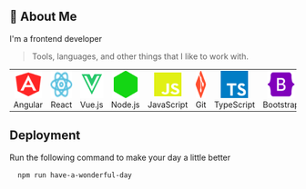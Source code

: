 ## 🚀 About Me
I'm a frontend developer

> Tools, languages, and other things that I like to work with.

<table>
  <tr>
    <td align="center" width="96">
      <img src="./img/angular.svg" width="48" height="48" alt="Angular" />
      <br>Angular
    </td>
    <td align="center" width="96">
      <img src="./img/react.svg" width="48" height="48" alt="React" />
      <br>React
    </td>
    <td align="center" width="96">
      <img src="./img/vue-js.svg" width="48" height="48" alt="Vue.js" />
      <br>Vue.js
    </td>
    <td align="center" width="96">
      <img src="./img/node-js.svg" width="48" height="48" alt="Node.js" />
      <br>Node.js
    </td>
    <td align="center" width="96">
      <img src="./img/javascript.svg" width="48" height="48" alt="JavaScript" />
      <br>JavaScript
    </td>
    <td align="center" width="96">
      <img src="./img/git.svg" width="48" height="48" alt="Git" />
      <br>Git
    </td>
    <td align="center" width="96">
      <img src="./img/typescript.svg" width="48" height="48" alt="TypeScript" />
      <br>TypeScript
    </td>
    <td align="center" width="96">
      <img src="./img/bootstrap.svg" width="48" height="48" alt="Bootstrap" />
      <br>Bootstrap
    </td>
  </tr>
</table>


## Deployment

Run the following command to make your day a little better

```bash
  npm run have-a-wonderful-day
```
